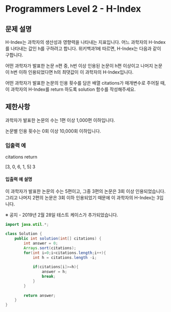 # Programmers Level 2 - H-Index
## 문제 설명
H-Index는 과학자의 생산성과 영향력을 나타내는 지표입니다. 어느 과학자의 H-Index를 나타내는 값인 h를 구하려고 합니다. 위키백과1에 따르면, H-Index는 다음과 같이 구합니다.

어떤 과학자가 발표한 논문 n편 중, h번 이상 인용된 논문이 h편 이상이고 나머지 논문이 h번 이하 인용되었다면 h의 최댓값이 이 과학자의 H-Index입니다.

어떤 과학자가 발표한 논문의 인용 횟수를 담은 배열 citations가 매개변수로 주어질 때, 이 과학자의 H-Index를 return 하도록 solution 함수를 작성해주세요.

## 제한사항
과학자가 발표한 논문의 수는 1편 이상 1,000편 이하입니다.

논문별 인용 횟수는 0회 이상 10,000회 이하입니다.

### 입출력 예
citations	return

[3, 0, 6, 1, 5]	3

#### 입출력 예 설명
이 과학자가 발표한 논문의 수는 5편이고, 그중 3편의 논문은 3회 이상 인용되었습니다. 그리고 나머지 2편의 논문은 3회 이하 인용되었기 때문에 이 과학자의 H-Index는 3입니다.

※ 공지 - 2019년 2월 28일 테스트 케이스가 추가되었습니다.


```java
import java.util.*;

class Solution {
    public int solution(int[] citations) {
        int answer = 0;
        Arrays.sort(citations);
        for(int i=0;i<citations.length;i++){
            int h = citations.length -i;
            
            if(citations[i]>=h){
                answer = h;
                break;
            }
        }
        
        return answer;
    }
}
```
